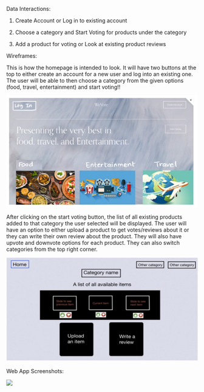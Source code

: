 
Data Interactions:

1. Create Account or Log in to existing account 

2. Choose a category and Start Voting for products under the category

3. Add a product for voting or Look at existing product reviews


Wireframes:

This is how the homepage is intended to look. It will have two buttons at the top to either create an account for a new user and log into an existing one. The user will be able to then choose a category from the given options (food, travel, entertainment) and start voting!!

![](imgs/homepage.png)

After clicking on the start voting button, the list of all existing products added to that category the user selected will be displayed. The user will have an option to either upload a product to get votes/reviews about it or they can write their own review about the product. They will also have upvote and downvote options for each product. They can also switch categories from the top right corner. 

![](imgs/page2.png)


Web App Screenshots:

![](cs326-final-delta/imgs/homepage.pngimgs/index.png)